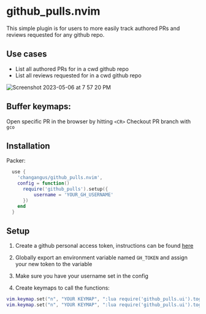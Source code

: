 # github_pulls.nvim

This simple plugin is for users to more easily track authored PRs and reviews requested for any github repo. 

## Use cases

- List all authored PRs for in a cwd github repo 
- List all reviews requested for in a cwd github repo 

![Screenshot 2023-05-06 at 7 57 20 PM](https://user-images.githubusercontent.com/63685366/236651036-2112acce-15ac-4a03-a49b-9b0550c64a8e.png)

## Buffer keymaps: 

Open specific PR in the browser by hitting `<CR>` 
Checkout PR branch with `gco`

## Installation 

Packer: 
```lua
  use {
    'changangus/github_pulls.nvim',
    config = function()
      require('github_pulls').setup({
          username = 'YOUR_GH_USERNAME'
      })
    end
  }

```

## Setup

1. Create a github personal access token, instructions can be found [here](https://docs.github.com/en/authentication/keeping-your-account-and-data-secure/creating-a-personal-access-token) 

2. Globally export an environment variable named `GH_TOKEN` and assign your new token to the variable 

3. Make sure you have your username set in the config 

4. Create keymaps to call the functions: 

```lua
vim.keymap.set("n", "YOUR KEYMAP", ":lua require('github_pulls.ui').toggle_pr_menu()<CR>", { noremap = true, silent = true })
vim.keymap.set("n", "YOUR KEYMAP", ":lua require('github_pulls.ui').toggle_reviews_menu()<CR>", { noremap = true, silent = true })
```
